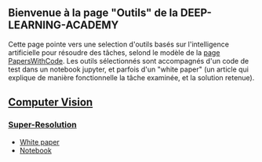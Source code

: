 ## Bienvenue à la page "Outils" de la DEEP-LEARNING-ACADEMY

Cette page pointe vers une selection d'outils basés sur l'intelligence artificielle pour résoudre des tâches, selond le modèle de la  [page PapersWithCode](https://paperswithcode.com/sota). Les outils sélectionnés sont accompagnés d'un code de test dans un notebook jupyter, et parfois d'un "white paper" (un article qui explique de manière fonctionnelle la tâche examinée, et la solution retenue). 

## [Computer Vision](https://paperswithcode.com/area/computer-vision)
### [Super-Resolution](https://paperswithcode.com/task/super-resolution)
* [White paper](https://docs.google.com/document/d/1XUFQAgdzNDIg7zXevipnMst7eMTujhB0y_XNJYEhWgY/edit?usp=sharing)
* [Notebook](https://colab.research.google.com/drive/1x7wHaiJ-_rPfRqz1DcRJ_Hbq61t6lFKi)

